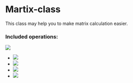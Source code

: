 # Martix-class

This class may help you to make matrix calculation easier.

### Included operations:

<img src="https://latex.codecogs.com/gif.latex?" /> 

- <img src="https://latex.codecogs.com/gif.latex?A%20+%20B:%20\;%20A,B,%20C%20\in%20Mat_{m%20\times%20n}" /> 
- <img src="https://latex.codecogs.com/gif.latex?A\cdot\lambda%20:A\in%20Mat_{m\times%20n},\lambda%20\in%20R^n" /> 
- <img src="https://latex.codecogs.com/gif.latex?A\cdot%20B%20:A\in%20Mat_{m\times%20n},B\in%20Mat_{n\times%20p}" /> 
- <img src="https://latex.codecogs.com/gif.latex?A^n,n\in%20N" />
